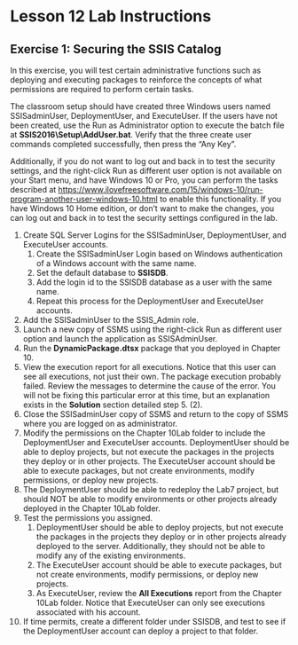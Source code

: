 # Lesson 12 Lab Instructions

## Exercise 1: Securing the SSIS Catalog

In this exercise, you will test certain administrative functions such as deploying and executing packages to
 reinforce the concepts of what permissions are required to perform certain tasks.

The classroom setup should have created three Windows users named SSISadminUser, DeploymentUser, and ExecuteUser.
 If the users have not been created, use the Run as Administrator option to execute the batch file at
 **SSIS2016\Setup\AddUser.bat**. Verify that the three create user commands completed
 successfully, then press the “Any
 Key”.
 

Additionally, if you do not want to log out and back in to test the security settings, and the right-click Run as
 different user option is not available on your Start menu, and have Windows 10 or Pro, you can perform the tasks
 described at <https://www.ilovefreesoftware.com/15/windows-10/run-program-another-user-windows-10.html>
 to enable this functionality. If you have Windows 10 Home edition, or don’t want to make the changes, you can log
 out and back in to test the security settings configured in the lab.

1. Create SQL Server Logins for the SSISadminUser, DeploymentUser, and ExecuteUser accounts.
    1. Create the SSISadminUser Login based on Windows authentication of a Windows account with the same name.
    2. Set the default database to **SSISDB**.
    3. Add the login id to the SSISDB database as a user with the same name.
    4. Repeat this process for the DeploymentUser and ExecuteUser accounts.
2. Add the SSISadminUser to the SSIS\_Admin role.
3. Launch a new copy of SSMS using the right-click Run as different user option and launch the application as
 SSISAdminUser.
4. Run the **DynamicPackage.dtsx** package that you deployed in Chapter 10.
5. View the execution report for all executions. Notice that this user can see all executions, not just their own.
 The package execution probably failed. Review the messages to determine the cause of the error. You will not be
 fixing
 this particular error at this time, but an explanation exists in the **Solution** section detailed
 step 5. (2).
6. Close the SSISadminUser copy of SSMS and return to the copy of SSMS where you are logged on as
 administrator.
7. Modify the permissions on the Chapter 10Lab folder to include the DeploymentUser and ExecuteUser accounts.
 DeploymentUser should be able to deploy projects, but not execute the packages in the projects they deploy or in
 other
 projects. The ExecuteUser account should be able to execute packages, but not create environments, modify
 permissions,
 or deploy new projects.
8. The DeploymentUser should be able to redeploy the Lab7 project, but should NOT be able to modify environments or
 other projects already deployed in the Chapter 10Lab folder.
9. Test the permissions you assigned.
    1. DeploymentUser should be able to deploy projects, but not execute the packages in the projects they deploy
     or in
     other projects already deployed to the server. Additionally, they should not be able to modify any of the
     existing
     environments.
    2. The ExecuteUser account should be able to execute packages, but not create environments, modify permissions,
     or
     deploy new projects.
    3. As ExecuteUser, review the **All Executions** report from the Chapter 10Lab folder. Notice that
     ExecuteUser can only see executions associated with his account.
10. If time permits, create a different folder under SSISDB, and test to see if the DeploymentUser account can
 deploy
 a project to that folder.